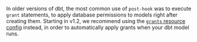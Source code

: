 In older versions of dbt, the most common use of `post-hook` was to execute `grant` statements, to apply database permissions to models right after creating them. Starting in v1.2, we recommend using the [`grants` resource config](/reference/resource-configs/grants) instead, in order to automatically apply grants when your dbt model runs.